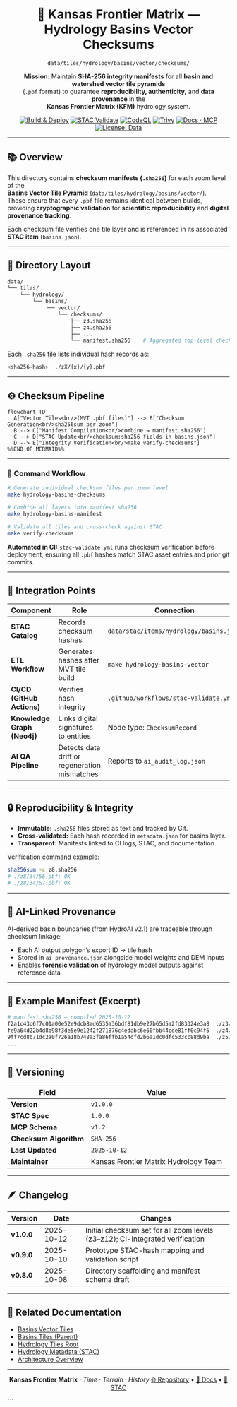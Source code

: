 <div align="center">

# 🔐 Kansas Frontier Matrix — Hydrology Basins Vector Checksums  
`data/tiles/hydrology/basins/vector/checksums/`

**Mission:** Maintain **SHA-256 integrity manifests** for all **basin and watershed vector tile pyramids**  
(`.pbf` format) to guarantee **reproducibility, authenticity,** and **data provenance** in the  
**Kansas Frontier Matrix (KFM)** hydrology system.

[![Build & Deploy](https://github.com/bartytime4life/Kansas-Frontier-Matrix/actions/workflows/site.yml/badge.svg)](../../../../../../.github/workflows/site.yml)
[![STAC Validate](https://github.com/bartytime4life/Kansas-Frontier-Matrix/actions/workflows/stac-validate.yml/badge.svg)](../../../../../../.github/workflows/stac-validate.yml)
[![CodeQL](https://github.com/bartytime4life/Kansas-Frontier-Matrix/actions/workflows/codeql.yml/badge.svg)](../../../../../../.github/workflows/codeql.yml)
[![Trivy](https://github.com/bartytime4life/Kansas-Frontier-Matrix/actions/workflows/trivy.yml/badge.svg)](../../../../../../.github/workflows/trivy.yml)
[![Docs · MCP](https://img.shields.io/badge/Docs-MCP-blue)](../../../../../../docs/)
[![License: Data](https://img.shields.io/badge/License-CC--BY%204.0-green)](../../../../../../LICENSE)

</div>

---

## 📚 Overview

This directory contains **checksum manifests (`.sha256`)** for each zoom level of the  
**Basins Vector Tile Pyramid** (`data/tiles/hydrology/basins/vector/`).  
These ensure that every `.pbf` file remains identical between builds,  
providing **cryptographic validation** for **scientific reproducibility** and **digital provenance tracking**.

Each checksum file verifies one tile layer and is referenced in its associated **STAC item** (`basins.json`).

---

## 🧱 Directory Layout

```bash
data/
└── tiles/
    └── hydrology/
        └── basins/
            └── vector/
                └── checksums/
                    ├── z3.sha256
                    ├── z4.sha256
                    ├── ...
                    └── manifest.sha256    # Aggregated top-level checksum list
````

Each `.sha256` file lists individual hash records as:

```bash
<sha256-hash>  ./zX/{x}/{y}.pbf
```

---

## ⚙️ Checksum Pipeline

```mermaid
flowchart TD
  A["Vector Tiles<br/>(MVT .pbf files)"] --> B["Checksum Generation<br/>sha256sum per zoom"]
  B --> C["Manifest Compilation<br/>combine → manifest.sha256"]
  C --> D["STAC Update<br/>checksum:sha256 fields in basins.json"]
  D --> E["Integrity Verification<br/>make verify-checksums"]
%%END OF MERMAID%%
```

---

### 🧮 Command Workflow

```bash
# Generate individual checksum files per zoom level
make hydrology-basins-checksums

# Combine all layers into manifest.sha256
make hydrology-basins-manifest

# Validate all tiles and cross-check against STAC
make verify-checksums
```

**Automated in CI:**
`stac-validate.yml` runs checksum verification before deployment, ensuring all `.pbf` hashes
match STAC asset entries and prior git commits.

---

## 🧩 Integration Points

| Component                   | Role                                          | Connection                              |
| --------------------------- | --------------------------------------------- | --------------------------------------- |
| **STAC Catalog**            | Records checksum hashes                       | `data/stac/items/hydrology/basins.json` |
| **ETL Workflow**            | Generates hashes after MVT tile build         | `make hydrology-basins-vector`          |
| **CI/CD (GitHub Actions)**  | Verifies hash integrity                       | `.github/workflows/stac-validate.yml`   |
| **Knowledge Graph (Neo4j)** | Links digital signatures to entities          | Node type: `ChecksumRecord`             |
| **AI QA Pipeline**          | Detects data drift or regeneration mismatches | Reports to `ai_audit_log.json`          |

---

## 🔒 Reproducibility & Integrity

* **Immutable:** `.sha256` files stored as text and tracked by Git.
* **Cross-validated:** Each hash recorded in `metadata.json` for basins layer.
* **Transparent:** Manifests linked to CI logs, STAC, and documentation.

Verification command example:

```bash
sha256sum -c z8.sha256
# ./z8/34/56.pbf: OK
# ./z8/34/57.pbf: OK
```

---

## 🧠 AI-Linked Provenance

AI-derived basin boundaries (from HydroAI v2.1) are traceable through checksum linkage:

* Each AI output polygon’s export ID → tile hash
* Stored in `ai_provenance.json` alongside model weights and DEM inputs
* Enables **forensic validation** of hydrology model outputs against reference data

---

## 🧾 Example Manifest (Excerpt)

```bash
# manifest.sha256 — compiled 2025-10-12
f2a1c43c6f7c01a00e52e9dcb8ad6535a36bdf81db9e27b65d5a2fd83324e3a8  ./z3/5/3.pbf
fe9a64d22b4d8b98f3de5e9e1242f271876c4edabc6e60fbb44cde81ff0c94f5  ./z4/9/7.pbf
9ff7cd8b71dc2a0f726a18b748a3fa86ffb1a54dfd2b6a1dc0dfc533cc88d9ba  ./z5/18/14.pbf
...
```

---

## 🧾 Versioning

| Field                  | Value                                 |
| ---------------------- | ------------------------------------- |
| **Version**            | `v1.0.0`                              |
| **STAC Spec**          | `1.0.0`                               |
| **MCP Schema**         | `v1.2`                                |
| **Checksum Algorithm** | `SHA-256`                             |
| **Last Updated**       | `2025-10-12`                          |
| **Maintainer**         | Kansas Frontier Matrix Hydrology Team |

---

## 🪶 Changelog

| Version    | Date       | Changes                                                                       |
| ---------- | ---------- | ----------------------------------------------------------------------------- |
| **v1.0.0** | 2025-10-12 | Initial checksum set for all zoom levels (z3–z12); CI-integrated verification |
| **v0.9.0** | 2025-10-10 | Prototype STAC-hash mapping and validation script                             |
| **v0.8.0** | 2025-10-08 | Directory scaffolding and manifest schema draft                               |

---

## 🔗 Related Documentation

* [Basins Vector Tiles](../README.md)
* [Basins Tiles (Parent)](../../README.md)
* [Hydrology Tiles Root](../../../README.md)
* [Hydrology Metadata (STAC)](../../../../../data/processed/metadata/hydrology/README.md)
* [Architecture Overview](../../../../../docs/architecture.md)

---

<div align="center">

**Kansas Frontier Matrix** · *Time · Terrain · History*
[🌐 Repository](https://github.com/bartytime4life/Kansas-Frontier-Matrix) • [📘 Docs](../../../../../../docs/) • [🧭 STAC](../../../../../../data/stac/)

</div>
```

